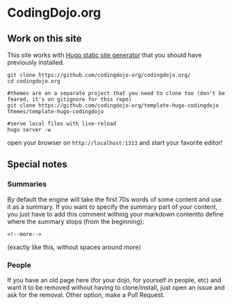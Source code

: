 # CodingDojo.org

## Work on this site

This site works with [Hugo static site generator](https://gohugo.io/) that you should
have previously installed. 



    git clone https://github.com/codingdojo-org/codingdojo.org/
    cd codingdojo.org
    
    #themes are on a separate project that you need to clone too (don't be feared, it's on gitignore for this repo)
    git clone https://github.com/codingdojo-org/template-hugo-codingdojo themes/template-hugo-codingdojo
    
    #serve local files with live-reload
    hugo server -w
    
    
    
open your browser on `http://localhost:1313` and start your favorite editor!





## Special notes

### Summaries

By default the engine will take the first 70s words of some content and 
use it as a summary. If you want to specify the summary part of your content,
you just have to add this comment withing your markdown contentto define 
where the summary stops (from the beginning):

    <!--more-->

(exactly like this, without spaces around more)

### People

If you have an old page here (for your dojo, for yourself in people, etc) 
and want it to be removed without having to clone/install, 
just open an issue and ask for the removal. Other option, make a Pull Request.


